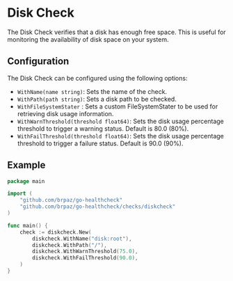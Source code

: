 # Disk Check

The Disk Check verifies that a disk has enough free space. This is useful for monitoring the availability of disk space on your system.

## Configuration

The Disk Check can be configured using the following options:

- `WithName(name string)`: Sets the name of the check.
- `WithPath(path string)`: Sets a disk path to be checked.
- `WithFileSystemStater` : Sets a custom FileSystemStater to be used for retrieving disk usage information.
- `WithWarnThreshold(threshold float64)`: Sets the disk usage percentage threshold to trigger a warning status. Default is 80.0 (80%).
- `WithFailThreshold(threshold float64)`: Sets the disk usage percentage threshold to trigger a failure status. Default is 90.0 (90%).


## Example

```go
package main

import (
    "github.com/brpaz/go-healthcheck"
    "github.com/brpaz/go-healthcheck/checks/diskcheck"
)

func main() {
    check := diskcheck.New(
        diskcheck.WithName("disk:root"),
        diskcheck.WithPath("/"),
        diskcheck.WithWarnThreshold(75.0),
        diskcheck.WithFailThreshold(90.0),
    )
}
```
